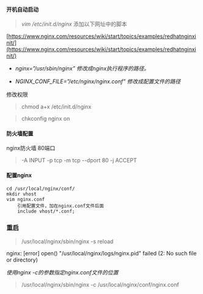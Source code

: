 #### 开机自动启动

> _vim /etc/init.d/nginx_ 添加以下网址中的脚本

[https://www.nginx.com/resources/wiki/start/topics/examples/redhatnginxinit/](https://www.nginx.com/resources/wiki/start/topics/examples/redhatnginxinit/)

* _nginx=”/usr/sbin/nginx” 修改成nginx执行程序的路径。_

* _NGINX\_CONF\_FILE=”/etc/nginx/nginx.conf” 修改成配置文件的路径_

修改权限

> chmod a+x /etc/init.d/nginx

> chkconfig nginx on

#### 防火墙配置

nginx防火墙 80端口

> -A INPUT -p tcp -m tcp --dport 80 -j ACCEPT

#### 配置nginx

```
cd /usr/local/nginx/conf/
mkdir vhost
vim nginx.conf
    引用配置文件，加在nginx.conf文件后面
    include vhost/*.conf;
```

### 重启

> /usr/local/nginx/sbin/nginx -s reload

nginx: \[error\] open\(\) "/usr/local/nginx/logs/nginx.pid" failed \(2: No such file or directory\)

_使用nginx -c的参数指定nginx.conf文件的位置_

> /usr/local/nginx/sbin/nginx -c /usr/local/nginx/conf/nginx.conf



